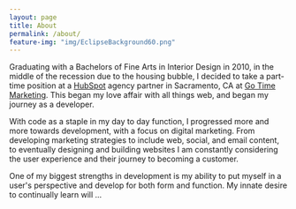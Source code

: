 ```yaml
---
layout: page
title: About
permalink: /about/
feature-img: "img/EclipseBackground60.png"
---
```


Graduating with a Bachelors of Fine Arts in Interior Design in 2010, in the middle of the recession due to the housing bubble, I decided to take a part-time position at a [HubSpot](https://www.hubspot.com/) agency partner in Sacramento, CA at [Go Time Marketing](http://gotimemarketing.com/). This began my love affair with all things web, and began my journey as a developer.

With code as a staple in my day to day function, I progressed more and more towards development, with a focus on digital marketing. From developing marketing strategies to include web, social, and email content, to eventually designing and building websites I am constantly considering the user experience and their journey to becoming a customer.

One of my biggest strengths in development is my ability to put myself in a user's perspective and develop for both form and function. My innate desire to continually learn will ...


<!-- Type Theme is a free and open-source theme for [Jekyll](http://jekyllrb.com/), licensed under the MIT License.

Head over to the [theme's documentation](https://rohanchandra.github.io/project/type/) for much more information about Type Theme or to install this theme on your own Jekyll site.

This file is an example of a page in Jekyll, that automatically shows up in the header navigation, you can delete or modify this file freely. -->
